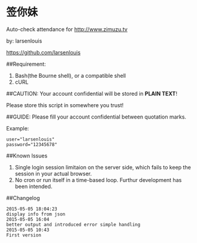 # 签你妹
Auto-check attendance for http://www.zimuzu.tv

by: larsenlouis

https://github.com/larsenlouis

##Requirement:
1. Bash(the Bourne shell), or a compatible shell
2. cURL

##CAUTION:
Your account confidential will be stored in **PLAIN TEXT**!

Please store this script in somewhere you trust!

##GUIDE:
Please fill your account confidential between quotation marks.

Example:

    user="larsenlouis"
    password="12345678"

##Known Issues
1. Single login session limitaion on the server side, which fails to keep the session in your actual browser.
2. No cron or run itself in a time-based loop. Furthur development has been intended.

##Changelog

	2015-05-05 18:04:23
	display info from json
	2015-05-05 16:04
	better output and introduced error simple handling
	2015-05-05 10:43
	First version